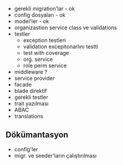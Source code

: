 - gerekli migration'lar - ok
- config dosyaları - ok
- model'ler - ok
- organizastion service class ve validations
- testler
  - exception testleri
  - validation excepitonarlını testti
  - test with coverage
  - org. service
  - role perm service
- middleware ?
- service provider 
- facade
- blade direktif
- gerekli testler
- trait yazılması
- ABAC
- translations



## Dökümantasyon

- config'ler
- migr. ve seeder'ların çalıştırılması
